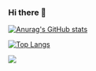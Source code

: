 ### Hi there 👋

[![Anurag's GitHub stats](https://github-readme-stats.vercel.app/api?username=jacksonwun)](https://github.com/anuraghazra/github-readme-stats)

[![Top Langs](https://github-readme-stats.vercel.app/api/top-langs/?username=jacksonwun)](https://github.com/anuraghazra/github-readme-stats)

<!--
![Leetcode Stats](https://leetcode.card.workers.dev/?username=jacksonwun)
-->

![](https://komarev.com/ghpvc/?username=jacksonwun&style=flat-square&color=blue)
<!--
**jacksonwun/jacksonwun** is a ✨ _special_ ✨ repository because its `README.md` (this file) appears on your GitHub profile.

Here are some ideas to get you started:

- 🔭 I’m currently working on ...
- 🌱 I’m currently learning ...
- 👯 I’m looking to collaborate on ...
- 🤔 I’m looking for help with ...
- 💬 Ask me about ...
- 📫 How to reach me: ...
- 😄 Pronouns: ...
- ⚡ Fun fact: ...
-->
